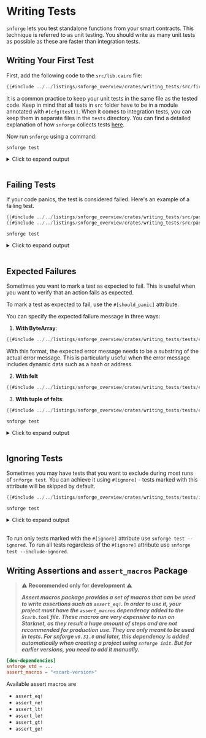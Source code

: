 # Writing Tests

`snforge` lets you test standalone functions from your smart contracts. This technique is referred to as unit testing. You
should write as many unit tests as possible as these are faster than integration tests.

## Writing Your First Test

First, add the following code to the `src/lib.cairo` file:

```rust
{{#include ../../listings/snforge_overview/crates/writing_tests/src/first_test.cairo}}
```

It is a common practice to keep your unit tests in the same file as the tested code.
Keep in mind that all tests in `src` folder have to be in a module annotated with `#[cfg(test)]`.
When it comes to integration tests, you can keep them in separate files in the `tests` directory.
You can find a detailed explanation of how `snforge` collects tests [here](test-collection.md).

Now run `snforge` using a command:

```shell
snforge test
```

<details>
<summary>Click to expand output</summary>

```shell
Collected 1 test(s) from writing_tests package
Running 1 test(s) from src/
[PASS] writing::first_test::tests::test_sum
Tests: 1 passed, 0 failed, 0 skipped, 0 ignored, 0 filtered out
```
</details>
<br>

## Failing Tests

If your code panics, the test is considered failed. Here's an example of a failing test.

```rust
{{#include ../../listings/snforge_overview/crates/writing_tests/src/panicking_tests.cairo:first_half}}
{{#include ../../listings/snforge_overview/crates/writing_tests/src/panicking_tests.cairo:second_half}}
```

```shell
snforge test
```

<details>
<summary>Click to expand output</summary>

```shell
Collected 1 test(s) from writing_tests package
Running 1 test(s) from src/
[FAIL] writing_tests::panicking_tests::tests::failing

Failure data:
    0x616161 ('aaa')

Tests: 0 passed, 1 failed, 0 skipped, 0 ignored, 0 filtered out

Failures:
    writing_tests::panicking_tests::tests::failing
```
</details>
<br>

## Expected Failures

Sometimes you want to mark a test as expected to fail. This is useful when you want to verify that an action fails as
expected.

To mark a test as expected to fail, use the `#[should_panic]` attribute.

You can specify the expected failure message in three ways:

1. **With ByteArray**:
```rust
{{#include ../../listings/snforge_overview/crates/writing_tests/tests/expected_failures.cairo:byte_array}}
```
With this format, the expected error message needs to be a substring of the actual error message. This is particularly useful when the error message includes dynamic data such as a hash or address.

2. **With felt**
```rust
{{#include ../../listings/snforge_overview/crates/writing_tests/tests/expected_failures.cairo:felt}}
```

3. **With tuple of felts**:
```rust
{{#include ../../listings/snforge_overview/crates/writing_tests/tests/expected_failures.cairo:tuple}}
```

```shell
snforge test
```

<details>
<summary>Click to expand output</summary>

```shell
Collected 1 test(s) from writing_tests package
Running 0 test(s) from src/
Running 1 test(s) from tests/
[PASS] snforge_overview_integrationtest::should_panic_check_data
Tests: 1 passed, 0 failed, 0 skipped, 0 ignored, 0 filtered out
```
</details>
<br>

## Ignoring Tests

Sometimes you may have tests that you want to exclude during most runs of `snforge test`.
You can achieve it using `#[ignore]` - tests marked with this attribute will be skipped by default.

```rust
{{#include ../../listings/snforge_overview/crates/writing_tests/tests/ignoring.cairo}}
```

```shell
snforge test
```

<details>
<summary>Click to expand output</summary>

```shell
Collected 1 test(s) from writing_tests package
Running 0 test(s) from src/
Running 1 test(s) from tests/
[IGNORE] writing_tests_integrationtest::ignoring::ignored_test
Tests: 0 passed, 0 failed, 0 skipped, 1 ignored, 0 filtered out
```
</details>
<br>

To run only tests marked with the  `#[ignore]` attribute use `snforge test --ignored`.
To run all tests regardless of the `#[ignore]` attribute use `snforge test --include-ignored`.

## Writing Assertions and `assert_macros` Package
> ⚠️ **Recommended only for development** ️⚠️
> 
>***Assert macros package provides a set of macros that can be used to write assertions such as `assert_eq!`.
In order to use it, your project must have the `assert_macros` dependency added to the `Scarb.toml` file.
These macros are very expensive to run on Starknet, as they result a huge amount of steps and are not recommended for production use. 
They are only meant to be used in tests.
For snforge `v0.31.0` and later, this dependency is added automatically when creating a project using `snforge init`. But for earlier versions, you need to add it manually.***

```toml
[dev-dependencies]
snforge_std = ...
assert_macros = "<scarb-version>"
```

Available assert macros are 
- `assert_eq!`
- `assert_ne!`
- `assert_lt!`
- `assert_le!`
- `assert_gt!`
- `assert_ge!`
